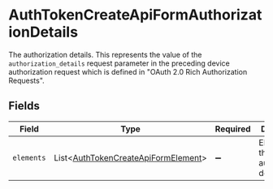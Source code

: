 # AuthTokenCreateApiFormAuthorizationDetails

The authorization details. This represents the value of the `authorization_details`
request parameter in the preceding device authorization request which is defined in
"OAuth 2.0 Rich Authorization Requests".



## Fields

| Field                                                                                            | Type                                                                                             | Required                                                                                         | Description                                                                                      |
| ------------------------------------------------------------------------------------------------ | ------------------------------------------------------------------------------------------------ | ------------------------------------------------------------------------------------------------ | ------------------------------------------------------------------------------------------------ |
| `elements`                                                                                       | List\<[AuthTokenCreateApiFormElement](../../models/operations/AuthTokenCreateApiFormElement.md)> | :heavy_minus_sign:                                                                               | Elements of this authorization details.<br/>                                                     |